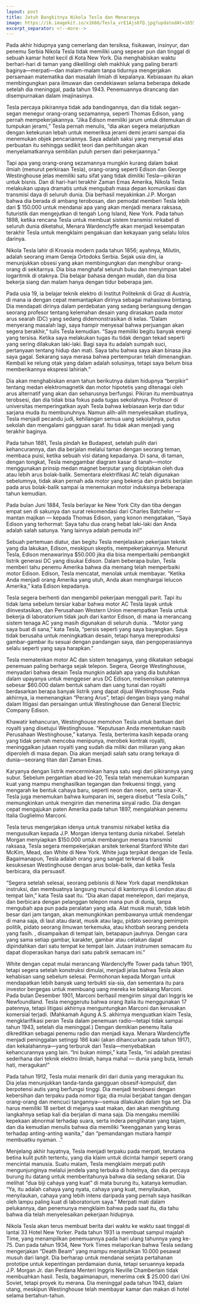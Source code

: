 ```yaml
---
layout: post
title: Jatuh Bangkitnya Nikola Tesla dan Menaranya
image: https://ik.imagekit.io/x1666/Tesla_vrE1Ajs6fQ.jpg?updatedAt=1655391411648&tr=w-640,h-360,fo-custom,cm-extract
excerpt_separator: <!--more-->
---
```


Pada akhir hidupnya yang cemerlang dan tersiksa, fisikawan, insinyur, dan penemu Serbia Nikola Tesla tidak memiliki uang sepeser pun dan tinggal di sebuah kamar hotel kecil di Kota New York. Dia menghabiskan waktu berhari-hari di taman yang dikelilingi oleh makhluk yang paling berarti baginya—merpati—dan malam-malam tanpa tidurnya mengerjakan persamaan matematika dan masalah ilmiah di kepalanya. Kebiasaan itu akan membingungkan para ilmuwan dan cendekiawan selama beberapa dekade setelah dia meninggal, pada tahun 1943. Penemuannya dirancang dan disempurnakan dalam imajinasinya.

Tesla percaya pikirannya tidak ada bandingannya, dan dia tidak segan-segan menegur orang-orang sezamannya, seperti Thomas Edison, yang pernah mempekerjakannya. “Jika Edison memiliki jarum untuk ditemukan di tumpukan jerami,” Tesla pernah menulis, “dia akan segera melanjutkan dengan ketekunan lebah untuk memeriksa jerami demi jerami sampai dia menemukan objek pencariannya. Saya adalah saksi yang menyesal atas perbuatan itu sehingga sedikit teori dan perhitungan akan menyelamatkannya sembilan puluh persen dari pekerjaannya.”

Tapi apa yang orang-orang sezamannya mungkin kurang dalam bakat ilmiah (menurut perkiraan Tesla), orang-orang seperti Edison dan George Westinghouse jelas memiliki satu sifat yang tidak dimiliki Tesla—pikiran untuk bisnis. Dan di hari-hari terakhir Zaman Emas Amerika, Nikola Tesla melakukan upaya dramatis untuk mengubah masa depan komunikasi dan transmisi daya di seluruh dunia. Dia berhasil meyakinkan J.P. Morgan bahwa dia berada di ambang terobosan, dan pemodal memberi Tesla lebih dari $ 150.000 untuk mendanai apa yang akan menjadi menara raksasa, futuristik dan mengejutkan di tengah Long Island, New York. Pada tahun 1898, ketika rencana Tesla untuk membuat sistem transmisi nirkabel di seluruh dunia diketahui, Menara Wardenclyffe akan menjadi kesempatan terakhir Tesla untuk mengklaim pengakuan dan kekayaan yang selalu lolos darinya.

Nikola Tesla lahir di Kroasia modern pada tahun 1856; ayahnya, Milutin, adalah seorang imam Gereja Ortodoks Serbia. Sejak usia dini, ia menunjukkan obsesi yang akan membingungkan dan menghibur orang-orang di sekitarnya. Dia bisa menghafal seluruh buku dan menyimpan tabel logaritmik di otaknya. Dia belajar bahasa dengan mudah, dan dia bisa bekerja siang dan malam hanya dengan tidur beberapa jam.

Pada usia 19, ia belajar teknik elektro di Institut Politeknik di Graz di Austria, di mana ia dengan cepat memantapkan dirinya sebagai mahasiswa bintang. Dia mendapati dirinya dalam perdebatan yang sedang berlangsung dengan seorang profesor tentang kelemahan desain yang dirasakan pada motor arus searah (DC) yang sedang didemonstrasikan di kelas. “Dalam menyerang masalah lagi, saya hampir menyesal bahwa perjuangan akan segera berakhir,” tulis Tesla kemudian. “Saya memiliki begitu banyak energi yang tersisa. Ketika saya melakukan tugas itu tidak dengan tekad seperti yang sering dilakukan laki-laki. Bagi saya itu adalah sumpah suci, pertanyaan tentang hidup dan mati. Saya tahu bahwa saya akan binasa jika saya gagal. Sekarang saya merasa bahwa pertempuran telah dimenangkan. Kembali ke relung otak yang dalam adalah solusinya, tetapi saya belum bisa memberikannya ekspresi lahiriah.”

Dia akan menghabiskan enam tahun berikutnya dalam hidupnya “berpikir” tentang medan elektromagnetik dan motor hipotetis yang ditenagai oleh arus alternatif yang akan dan seharusnya berfungsi. Pikiran itu membuatnya terobsesi, dan dia tidak bisa fokus pada tugas sekolahnya. Profesor di universitas memperingatkan ayah Tesla bahwa kebiasaan kerja dan tidur sarjana muda itu membunuhnya. Namun alih-alih menyelesaikan studinya, Tesla menjadi pecandu judi, kehilangan semua uang sekolahnya, putus sekolah dan mengalami gangguan saraf. Itu tidak akan menjadi yang terakhir baginya.

Pada tahun 1881, Tesla pindah ke Budapest, setelah pulih dari kehancurannya, dan dia berjalan melalui taman dengan seorang teman, membaca puisi, ketika sebuah visi datang kepadanya. Di sana, di taman, dengan tongkat, Tesla menggambar diagram kasar di tanah—motor menggunakan prinsip medan magnet berputar yang diciptakan oleh dua atau lebih arus bolak-balik. Sementara elektrifikasi AC telah digunakan sebelumnya, tidak akan pernah ada motor yang bekerja dan praktis berjalan pada arus bolak-balik sampai ia menemukan motor induksinya beberapa tahun kemudian.

Pada bulan Juni 1884, Tesla berlayar ke New York City dan tiba dengan empat sen di sakunya dan surat rekomendasi dari Charles Batchelor — mantan majikan — kepada Thomas Edison, yang konon mengatakan, “Saya Edison yang terhormat: Saya tahu dua orang hebat laki-laki dan Anda adalah salah satunya. Yang lainnya adalah pemuda ini!”

Sebuah pertemuan diatur, dan begitu Tesla menjelaskan pekerjaan teknik yang dia lakukan, Edison, meskipun skeptis, mempekerjakannya. Menurut Tesla, Edison menawarinya $50.000 jika dia bisa memperbaiki pembangkit listrik generasi DC yang disukai Edison. Dalam beberapa bulan, Tesla memberi tahu penemu Amerika bahwa dia memang telah memperbaiki motor Edison. Edison, Tesla mencatat, menolak untuk membayar. “Ketika Anda menjadi orang Amerika yang utuh, Anda akan menghargai lelucon Amerika,” kata Edison kepadanya.

Tesla segera berhenti dan mengambil pekerjaan menggali parit. Tapi itu tidak lama sebelum tersiar kabar bahwa motor AC Tesla layak untuk diinvestasikan, dan Perusahaan Western Union menempatkan Tesla untuk bekerja di laboratorium tidak jauh dari kantor Edison, di mana ia merancang sistem tenaga AC yang masih digunakan di seluruh dunia. . “Motor yang saya buat di sana,” kata Tesla, “persis seperti yang saya bayangkan. Saya tidak berusaha untuk meningkatkan desain, tetapi hanya mereproduksi gambar-gambar itu sesuai dengan pandangan saya, dan pengoperasiannya selalu seperti yang saya harapkan.”

Tesla mematenkan motor AC dan sistem tenaganya, yang dikatakan sebagai penemuan paling berharga sejak telepon. Segera, George Westinghouse, menyadari bahwa desain Tesla mungkin adalah apa yang dia butuhkan dalam upayanya untuk menggeser arus DC Edison, melisensikan patennya sebesar $60.000 dalam bentuk saham dan uang tunai dan royalti berdasarkan berapa banyak listrik yang dapat dijual Westinghouse. Pada akhirnya, ia memenangkan “Perang Arus”, tetapi dengan biaya yang mahal dalam litigasi dan persaingan untuk Westinghouse dan General Electric Company Edison.

Khawatir kehancuran, Westinghouse memohon Tesla untuk bantuan dari royalti yang disetujui Westinghouse. “Keputusan Anda menentukan nasib Perusahaan Westinghouse,” katanya. Tesla, berterima kasih kepada orang yang tidak pernah mencoba menipunya, merobek kontrak royalti, meninggalkan jutaan royalti yang sudah dia miliki dan miliaran yang akan diperoleh di masa depan. Dia akan menjadi salah satu orang terkaya di dunia—seorang titan dari Zaman Emas.

Karyanya dengan listrik mencerminkan hanya satu segi dari pikirannya yang subur. Sebelum pergantian abad ke-20, Tesla telah menemukan kumparan kuat yang mampu menghasilkan tegangan dan frekuensi tinggi, yang mengarah ke bentuk cahaya baru, seperti neon dan neon, serta sinar-X. Tesla juga menemukan bahwa kumparan ini, segera disebut “Tesla Coils,” memungkinkan untuk mengirim dan menerima sinyal radio. Dia dengan cepat mengajukan paten Amerika pada tahun 1897, mengalahkan penemu Italia Guglielmo Marconi.

Tesla terus mengerjakan idenya untuk transmisi nirkabel ketika dia mengusulkan kepada J.P. Morgan idenya tentang dunia nirkabel. Setelah Morgan menyiapkan $150.000 untuk membangun menara transmisi raksasa, Tesla segera mempekerjakan arsitek terkenal Stanford White dari McKim, Mead, dan White di New York. White juga terpikat dengan ide Tesla. Bagaimanapun, Tesla adalah orang yang sangat terkenal di balik kesuksesan Westinghouse dengan arus bolak-balik, dan ketika Tesla berbicara, dia persuasif.

“Segera setelah selesai, seorang pebisnis di New York dapat mendiktekan instruksi, dan membuatnya langsung muncul di kantornya di London atau di tempat lain,” kata Tesla saat itu. “Dia akan dapat menelepon, dari mejanya, dan berbicara dengan pelanggan telepon mana pun di dunia, tanpa mengubah apa pun pada peralatan yang ada. Alat musik murah, tidak lebih besar dari jam tangan, akan memungkinkan pembawanya untuk mendengar di mana saja, di laut atau darat, musik atau lagu, pidato seorang pemimpin politik, pidato seorang ilmuwan terkemuka, atau khotbah seorang pendeta yang fasih. , disampaikan di tempat lain, betapapun jauhnya. Dengan cara yang sama setiap gambar, karakter, gambar atau cetakan dapat dipindahkan dari satu tempat ke tempat lain. Jutaan instrumen semacam itu dapat dioperasikan hanya dari satu pabrik semacam ini.”

White dengan cepat mulai merancang Wardenclyffe Tower pada tahun 1901, tetapi segera setelah konstruksi dimulai, menjadi jelas bahwa Tesla akan kehabisan uang sebelum selesai. Permohonan kepada Morgan untuk mendapatkan lebih banyak uang terbukti sia-sia, dan sementara itu para investor bergegas untuk membuang uang mereka ke belakang Marconi. Pada bulan Desember 1901, Marconi berhasil mengirim sinyal dari Inggris ke Newfoundland. Tesla menggerutu bahwa orang Italia itu menggunakan 17 patennya, tetapi litigasi akhirnya menguntungkan Marconi dan kerusakan komersial terjadi. (Mahkamah Agung A.S. akhirnya menguatkan klaim Tesla, mengklarifikasi peran Tesla dalam penemuan radio—tetapi tidak sampai tahun 1943, setelah dia meninggal.) Dengan demikian penemu Italia dikreditkan sebagai penemu radio dan menjadi kaya. Menara Wardenclyffe menjadi peninggalan setinggi 186 kaki (akan dihancurkan pada tahun 1917), dan kekalahannya—yang terburuk dari Tesla—menyebabkan kehancurannya yang lain. “Ini bukan mimpi,” kata Tesla, “ini adalah prestasi sederhana dari teknik elektro ilmiah, hanya mahal — dunia yang buta, lemah hati, meragukan!”

Pada tahun 1912, Tesla mulai menarik diri dari dunia yang meragukan itu. Dia jelas menunjukkan tanda-tanda gangguan obsesif-kompulsif, dan berpotensi autis yang berfungsi tinggi. Dia menjadi terobsesi dengan kebersihan dan terpaku pada nomor tiga; dia mulai berjabat tangan dengan orang-orang dan mencuci tangannya—semua dilakukan dalam tiga set. Dia harus memiliki 18 serbet di mejanya saat makan, dan akan menghitung langkahnya setiap kali dia berjalan di mana saja. Dia mengaku memiliki kepekaan abnormal terhadap suara, serta indera penglihatan yang tajam, dan dia kemudian menulis bahwa dia memiliki “keengganan yang keras terhadap anting-anting wanita,” dan “pemandangan mutiara hampir membuatku nyaman. .”

Menjelang akhir hayatnya, Tesla menjadi terpaku pada merpati, terutama betina kulit putih tertentu, yang dia klaim untuk dicintai hampir seperti orang mencintai manusia. Suatu malam, Tesla mengklaim merpati putih mengunjunginya melalui jendela yang terbuka di hotelnya, dan dia percaya burung itu datang untuk memberitahunya bahwa dia sedang sekarat. Dia melihat “dua biji cahaya yang kuat” di mata burung itu, katanya kemudian. “Ya, itu adalah cahaya yang nyata, cahaya yang kuat, menyilaukan, menyilaukan, cahaya yang lebih intens daripada yang pernah saya hasilkan oleh lampu paling kuat di laboratorium saya.” Merpati mati dalam pelukannya, dan penemunya mengklaim bahwa pada saat itu, dia tahu bahwa dia telah menyelesaikan pekerjaan hidupnya.

Nikola Tesla akan terus membuat berita dari waktu ke waktu saat tinggal di lantai 33 Hotel New Yorker. Pada tahun 1931 ia membuat sampul majalah Time, yang menampilkan penemuannya pada hari ulang tahunnya yang ke-75. Dan pada tahun 1934, New York Times melaporkan bahwa Tesla sedang mengerjakan “Death Beam” yang mampu menjatuhkan 10.000 pesawat musuh dari langit. Dia berharap untuk mendanai senjata pertahanan prototipe untuk kepentingan perdamaian dunia, tetapi seruannya kepada J.P. Morgan Jr. dan Perdana Menteri Inggris Neville Chamberlain tidak membuahkan hasil. Tesla, bagaimanapun, menerima cek $ 25.000 dari Uni Soviet, tetapi proyek itu merana. Dia meninggal pada tahun 1943, dalam utang, meskipun Westinghouse telah membayar kamar dan makan di hotel selama bertahun-tahun.
